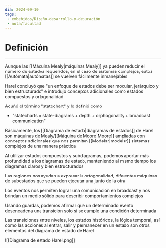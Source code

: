 ```yaml
---
dia: 2024-09-10
tags: 
 - embebidos/Diseño-desarrollo-y-depuración
 - nota/facultad
---
```

# Definición
---
Aunque las [[Máquina Mealy|máquinas Mealy]] ya pueden reducir el número de estados requeridos, en el caso de sistemas complejos, estos [[Autómata|autómatas]] se vuelven fácilmente inmanejables

Harel concluyó que "un enfoque de estados debe ser modular, jerárquico y bien estructurado" e introdujo conceptos adicionales como estados compuestos y ortogonalidad 

Acuñó el término "statechart" y lo definió como
* "statecharts = state-diagrams + depth + orphogonality + broadcast communication"

Básicamente, los [[Diagrama de estado|diagramas de estados]] de Harel son máquinas de Mealy/[[Máquina de Moore|Moore]] ampliadas con conceptos adicionales que nos permiten [[Modelar|modelar]] sistemas complejos de una manera práctica

Al utilizar estados compuestos y subdiagramas, podemos aportar más profundidad a los diagramas de estado, manteniendo al mismo tiempo los diagramas claros y bien estructurados

Las regiones nos ayudan a expresar la ortogonalidad, diferentes máquinas de subestados que se pueden ejecutar una junto de la otra

Los eventos nos permiten lograr una comunicación en broadcast y nos brindan un medio sólido para describir comportamientos complejos

Usando guardas, podemos afirmar que un determinado evento desencadena una transición solo si se cumple una condición determinada

Las transiciones entre niveles, los estados históricos, la lógica temporal, así como las acciones al entrar, salir y permanecer en un estado son otros elementos del diagrama de estado de Harel

![[Diagrama de estado Harel.png]]